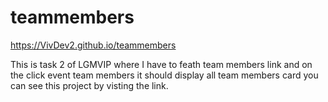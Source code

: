 # teammembers

https://VivDev2.github.io/teammembers  

This is task 2 of LGMVIP where I have to feath team members link and on the click event team members it should display all team members card 
you can see this project by visting the link.
